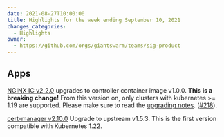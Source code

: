```yaml
---
date: 2021-08-27T10:00:00
title: Highlights for the week ending September 10, 2021
changes_categories:
  - Highlights
owner:
  - https://github.com/orgs/giantswarm/teams/sig-product
---
```


## Apps

[NGINX IC v2.2.0](https://github.com/giantswarm/nginx-ingress-controller-app/blob/master/CHANGELOG.md#220---2021-09-09) upgrades to controller container image v1.0.0. **This is a breaking change!** From this version on, only clusters with kubernetes >= 1.19 are supported. Please make sure to read the [upgrading notes](https://github.com/giantswarm/nginx-ingress-controller-app/blob/master/README.md#upgrading-notes). ([#218](https://github.com/giantswarm/nginx-ingress-controller-app/pull/218)).

[cert-manager v2.10.0](https://github.com/giantswarm/cert-manager-app/blob/master/CHANGELOG.md#2100---2021-09-09) Upgrade to upstream v1.5.3. This is the first version compatible with Kubernetes 1.22.
